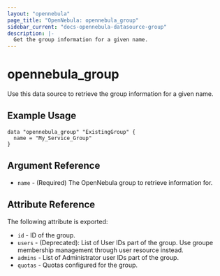 ```yaml
---
layout: "opennebula"
page_title: "OpenNebula: opennebula_group"
sidebar_current: "docs-opennebula-datasource-group"
description: |-
  Get the group information for a given name.
---
```


# opennebula_group

Use this data source to retrieve the group information for a given name.

## Example Usage

```hcl
data "opennebula_group" "ExistingGroup" {
  name = "My_Service_Group"
}
```

## Argument Reference

 * `name` - (Required) The OpenNebula group to retrieve information for.

## Attribute Reference

The following attribute is exported:
* `id` - ID of the group.
* `users` - (Deprecated): List of User IDs part of the group. Use groupe membership management through user resource instead.
* `admins` - List of Administrator user IDs part of the group.
* `quotas` - Quotas configured for the group.

